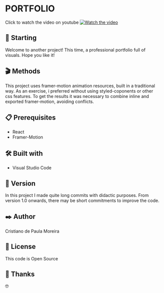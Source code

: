 # PORTFOLIO

Click to watch the video on youtube 
[![Watch the video](https://user-images.githubusercontent.com/91747232/169617664-b64ce857-9f4e-4015-bc87-53a366790baa.png)](https://www.youtube.com/watch?v=-KsHpPDn7tc)

## 🚀 Starting

Welcome to another project! This time, a professional portfolio full of visuals. Hope you like it!

## 🎬 Methods

This project uses framer-motion animation resources, built in a traditional way. As an exercise, i preferred without using styled-coponents or other css features. To get the results it was necessary to combine inline and exported framer-motion, avoiding conflicts.

## 📋 Prerequisites

* React
* Framer-Motion


## 🛠️ Built with

* Visual Studio Code

## 📌 Version

In this project I made quite long commits with didactic purposes. From version 1.0 onwards, there may be short commitments to improve the code.


## ✒️ Author

Cristiano de Paula Moreira

## 📄 License

This code is Open Source

## 🎁 Thanks

 🤓
